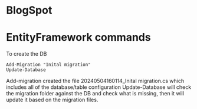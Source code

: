 # BlogSpot




# EntityFramework commands

To create the DB 

	Add-Migration "Inital migration"
	Update-Database

Add-migration created the file 20240504160114_Inital migration.cs which includes all of the database/table configuration
Update-Database will check the migration folder against the DB and check what is missing, then it will update it based on the migration files.